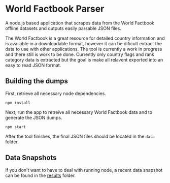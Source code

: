 World Factbook Parser
====================
A node.js based application that scrapes data from the World Factbook offline datasets and outputs easily parsable JSON files.

The World Factbook is a great resource for detailed country information and is available in a downloadable format, however it can be dificult extract the data to use with other applications. The tool is currently a work in progress and there still is work to be done. Currently only country flags and rank category data is extracted but the goal is make all relavent exported into an easy to read JSON format.

## Building the dumps

First, retrieve all necessary node dependencies.

```
npm install
```

Next, run the app to retreive all necessary World Factbook data and to generate the JSON dumps.

```
npm start
```

After the tool finishes, the final JSON files should be located in the `data` folder.

## Data Snapshots

If you don't want to have to deal with running node, a recent data snapshot can be found in the [results](https://github.com/LonnyGomes/World-Factbook-Data-Parser/tree/master/results) folder.
